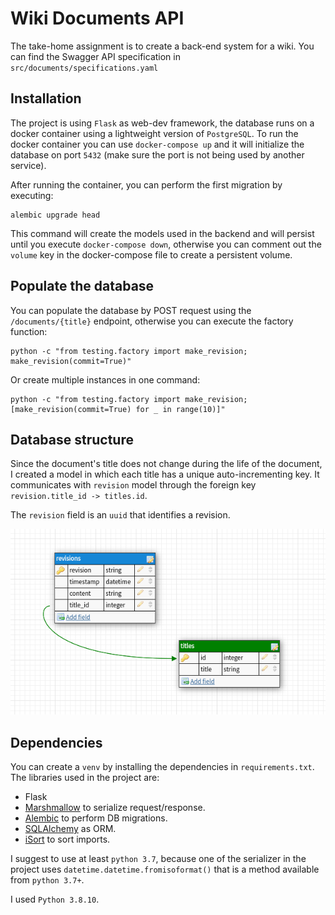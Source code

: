 # Wiki Documents API

The take-home assignment is to create a back-end system for a wiki. You can 
find the Swagger API specification in `src/documents/specifications.yaml`

## Installation

The project is using `Flask` as web-dev framework, the database runs on
a docker container using a lightweight version of `PostgreSQL`. 
To run the docker container you can use `docker-compose up` and
it will initialize the database on port `5432` (make sure the port is not being used
by another service).

After running the container, you can perform the first migration by executing:
```
alembic upgrade head
```
This command will create the models used in the backend and will persist until
you execute `docker-compose down`, otherwise you can comment out the `volume`
key in the docker-compose file to create a persistent volume.

## Populate the database

You can populate the database by POST request using the `/documents/{title}` 
endpoint, otherwise you can execute the factory function:

```
python -c "from testing.factory import make_revision; make_revision(commit=True)"
```

Or create multiple instances in one command:

```
python -c "from testing.factory import make_revision; [make_revision(commit=True) for _ in range(10)]"
```

## Database structure
Since the document's title does not change during the life of the document, 
I created a model in which each title has a unique auto-incrementing key.
It communicates with `revision` model through the foreign key `revision.title_id -> titles.id`.

The `revision` field is an `uuid` that identifies a revision.

![](./schema.png)


## Dependencies
You can create a `venv` by installing the dependencies in `requirements.txt`. 
The libraries used in the project are:

* Flask
* [Marshmallow](https://marshmallow.readthedocs.io/en/stable/) to serialize request/response.
* [Alembic](https://alembic.sqlalchemy.org/en/latest/) to perform DB migrations.
* [SQLAlchemy](https://www.sqlalchemy.org/) as ORM.
* [iSort](https://github.com/PyCQA/isort) to sort imports.

I suggest to use at least `python 3.7`, because one of the serializer in the
project uses `datetime.datetime.fromisoformat()` that is a method available from 
`python 3.7+`.

I used `Python 3.8.10`.